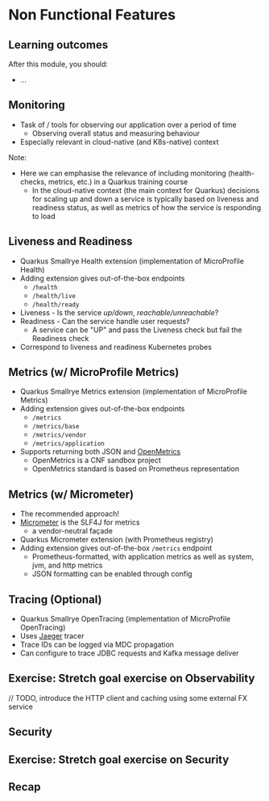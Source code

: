 # Non Functional Features


## Learning outcomes

After this module, you should:
* ...


## Monitoring
* Task of / tools for observing our application over a period of time
    * Observing overall status and measuring behaviour
* Especially relevant in cloud-native (and K8s-native) context

Note:
* Here we can emphasise the relevance of including monitoring (health-checks, metrics, etc.) in a Quarkus training course
    * In the cloud-native context (the main context for Quarkus) decisions for scaling up and down a service is typically based on liveness and readiness status, as well as metrics of how the service is responding to load


## Liveness and Readiness
* Quarkus Smallrye Health extension (implementation of MicroProfile Health)
* Adding extension gives out-of-the-box endpoints
    * `/health`
    * `/health/live`
    * `/health/ready`
* Liveness - Is the service _up/down_, _reachable/unreachable_?
* Readiness - Can the service handle user requests?
    * A service can be "UP" and pass the Liveness check but fail the Readiness check
* Correspond to liveness and readiness Kubernetes probes


## Metrics (w/ MicroProfile Metrics)
* Quarkus Smallrye Metrics extension (implementation of MicroProfile Metrics)
* Adding extension gives out-of-the-box endpoints
    * `/metrics`
    * `/metrics/base`
    * `/metrics/vendor`
    * `/metrics/application`
* Supports returning both JSON and [OpenMetrics](https://openmetrics.io/)
    * OpenMetrics is a CNF sandbox project
    * OpenMetrics standard is based on Prometheus representation


## Metrics (w/ Micrometer)
* The recommended approach!
* [Micrometer](https://micrometer.io/) is the SLF4J for metrics
    * a vendor-neutral façade
* Quarkus Micrometer extension (with Prometheus registry)
* Adding extension gives out-of-the-box `/metrics` endpoint
    * Prometheus-formatted, with application metrics as well as system, jvm, and http metrics
    * JSON formatting can be enabled through config


## Tracing (Optional)
* Quarkus Smallrye OpenTracing (implementation of MicroProfile OpenTracing)
* Uses [Jaeger](https://www.jaegertracing.io/) tracer
* Trace IDs can be logged via MDC propagation
* Can configure to trace JDBC requests and Kafka message deliver


<!-- .slide: data-background="#abcdef" -->
## Exercise: Stretch goal exercise on Observability

// TODO, introduce the HTTP client and caching using some external FX service


## Security


<!-- .slide: data-background="#abcdef" -->
## Exercise: Stretch goal exercise on Security


## Recap
